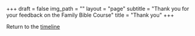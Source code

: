 +++
draft = false
img_path = ""
layout = "page"
subtitle = "Thank you for your feedback on the Family Bible Course"
title = "Thank you"
+++

Return to the [timeline](/)